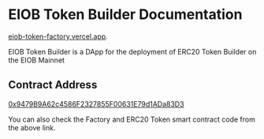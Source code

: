 # EIOB Token Builder Documentation

[eiob-token-factory.vercel.app](https://eiob-token-factory.vercel.app/).

EIOB Token Builder is a DApp for the deployment of ERC20 Token Builder on the EIOB Mainnet 

## Contract Address

[0x9479B9A62c4586F2327855F00631E79d1ADa83D3](http://eiobexplorer.yeunwook.kim/address/0x9479B9A62c4586F2327855F00631E79d1ADa83D3?tab=contract)

You can also check the Factory and ERC20 Token smart contract code from the above link.
